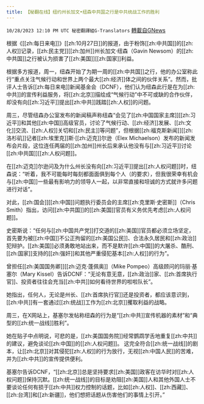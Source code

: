 ```yaml
---
title: 【秘翻在线】纽约州长加文•纽森中共国之行是中共统战工作的胜利
---
```

`10/28/2023 12:10 PM UTC 秘密翻譯組G-Translators` [轉載自GNews](https://gnews.org/articles/1892142)

根据《[[zh:每日来电]]》[[zh:10月27日]]的报道，由于粉饰[[zh:中共国]]的[[zh:人权]]记录，[[zh:民主党]][[zh:加州]]州长加文·纽森（Gavin Newsom）的[[zh:中共国]]之行被认为损害了[[zh:美国]][[zh:国家]]利益。

根据多方报道，周一，纽森开始了为期一周的[[zh:中共国]]之行，他的办公室称此行“重点关注气候行动和世界上两个最大[[zh:经济]]体之间的伙伴关系”。然而，批评人士告诉[[zh:每日来电]]新闻基金会（DCNF），他们认为纽森此行是在为[[zh:中共]]的宣传利益服务，将[[zh:北京]]描绘成“气候行动”中不可或缺的合作伙伴，却没有向[[zh:习近平]]提出[[zh:中共]]践踏[[zh:人权]]的问题。

周三，尽管纽森办公室发布的新闻稿声称纽森“会见了[[zh:中国国家主席]][[zh:习近平]]和其他[[zh:中国]]高级官员，讨论了气候行动、[[zh:经济]]发展、[[zh:文化]]交流、[[zh:人权]]关切和[[zh:民主]]等问题”，但根据[[zh:福克斯新闻]][[zh:洛杉矶]]记者[[zh:埃里克]]斯·[[zh:迈克]]尔逊（Elex Michaelson）发布的新闻发布会片段，这位连任两届的[[zh:加州]]州长后来承认他没有与[[zh:习近平]]讨论[[zh:中共国]][[zh:人权问题]]。

在[[zh:迈克]]尔逊问及为什么州长没有向[[zh:习近平]]提出[[zh:人权问题]]时，纽森说：“听着，我不可能每时每刻都面面俱到每个人（的要求），但我很荣幸有机会与[[zh:中国]]一些最有影响力的领导人一起，以非常直接和坦诚的方式就许多问题进行对话”。

对此，[[zh:国会]][[zh:中国]]问题执行委员会的主席[[zh:克里斯·史密斯]]（Chris Smith）指出，访问[[zh:中共国]]的[[zh:美国]]官员有义务优先考虑[[zh:人权问题]]。

史密斯说：“任何与[[zh:中国共产党]]打交道的[[zh:美国]]官员都必须立场坚定，首先要为被[[zh:中国]]不公正拘留的[[zh:美国公民]]、合法永久居民和[[zh:政治]]犯辩护。[[zh:美国]]必须勇敢地站出来，而不是默许[[zh:中国]]的大屠杀、酷刑、[[zh:国家]]支持的[[zh:强奸]]和其他严重侵犯基本[[zh:人权]]的行为”。

曾担任[[zh:美国国务卿]][[zh:迈克·蓬佩奥]]（Mike Pompeo）高级顾问的玛丽·基塞尔（Mary Kissel）告诉DCNF：“无论有意无意，[[zh:政治]]家、[[zh:首席执行官]]、投资者往往会充当[[zh:中共]]如何看待世界的啦啦队长”。

她指出，任何人，无论是州长、[[zh:首席执行官]]还是投资者，都应该意识到，[[zh:中共]]有一套通过[[zh:统战]]工作为[[zh:北京]]攫取利益的战略。

周三，在X网站上，基塞尔发帖称纽森的行为是“[[zh:中共]]宣传机器的素材”和“典型的[[zh:统一战线]]胜利”。

她在贴子中点明说，可悲的是，[[zh:美国国务院]]经常鹦鹉学舌地重复[[zh:中共]]的建议，避免谈论[[zh:中国]]的[[zh:人权问题]]。 这完全符合[[zh:统一战线]]的剧本，让[[zh:北京]]对其侵犯[[zh:人权]]的行为放行，无视[[zh:中国人民]]的苦难，并为[[zh:中共]]的宣传提供便利。

基塞尔告诉DCNF，“[[zh:北京]]总是坚持要求[[zh:美国]]政客在访华时对[[zh:人权问题]]保持沉默。[[zh:统一战线]]的目标是劝阻[[zh:美国]]人和其他外国人士不要谈论任何有损于[[zh:中共]]权力控制的话题，比如[[zh:人权]]、[[zh:西藏]]、[[zh:台湾]]和[[zh:新疆]]，他们想把话题从伤害他们的事情上引开。”
